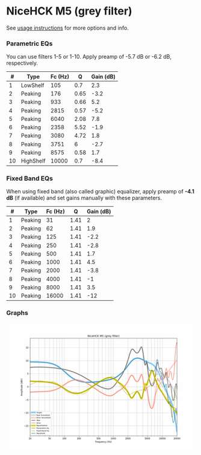 # NiceHCK M5 (grey filter)
See [usage instructions](https://github.com/jaakkopasanen/AutoEq#usage) for more options and info.

### Parametric EQs
You can use filters 1-5 or 1-10. Apply preamp of -5.7 dB or -6.2 dB, respectively.

|   # | Type      |   Fc (Hz) |    Q |   Gain (dB) |
|-----|-----------|-----------|------|-------------|
|   1 | LowShelf  |       105 | 0.7  |         2.3 |
|   2 | Peaking   |       176 | 0.65 |        -3.2 |
|   3 | Peaking   |       933 | 0.66 |         5.2 |
|   4 | Peaking   |      2815 | 0.57 |        -5.2 |
|   5 | Peaking   |      6040 | 2.08 |         7.8 |
|   6 | Peaking   |      2358 | 5.52 |        -1.9 |
|   7 | Peaking   |      3080 | 4.72 |         1.8 |
|   8 | Peaking   |      3751 | 6    |        -2.7 |
|   9 | Peaking   |      8575 | 0.58 |         1.7 |
|  10 | HighShelf |     10000 | 0.7  |        -8.4 |

### Fixed Band EQs
When using fixed band (also called graphic) equalizer, apply preamp of **-4.1 dB** (if available) and set gains manually with these parameters.

|   # | Type    |   Fc (Hz) |    Q |   Gain (dB) |
|-----|---------|-----------|------|-------------|
|   1 | Peaking |        31 | 1.41 |         2   |
|   2 | Peaking |        62 | 1.41 |         1.9 |
|   3 | Peaking |       125 | 1.41 |        -2.2 |
|   4 | Peaking |       250 | 1.41 |        -2.8 |
|   5 | Peaking |       500 | 1.41 |         1.7 |
|   6 | Peaking |      1000 | 1.41 |         4.5 |
|   7 | Peaking |      2000 | 1.41 |        -3.8 |
|   8 | Peaking |      4000 | 1.41 |        -1   |
|   9 | Peaking |      8000 | 1.41 |         3.5 |
|  10 | Peaking |     16000 | 1.41 |       -12   |

### Graphs
![](./NiceHCK%20M5%20(grey%20filter).png)
